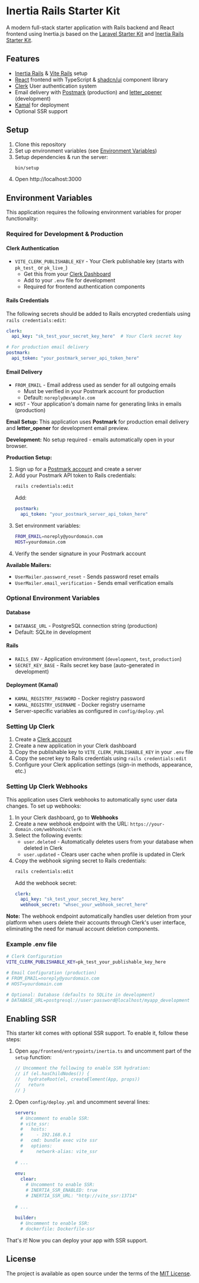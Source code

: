 # Inertia Rails Starter Kit

A modern full-stack starter application with Rails backend and React frontend using Inertia.js based on the [Laravel Starter Kit](https://github.com/laravel/react-starter-kit) and [Inertia Rails Starter Kit](https://github.com/inertia-rails/react-starter-kit).

## Features

- [Inertia Rails](https://inertia-rails.dev) & [Vite Rails](https://vite-ruby.netlify.app) setup
- [React](https://react.dev) frontend with TypeScript & [shadcn/ui](https://ui.shadcn.com) component library
- [Clerk](https://clerk.com) User authentication system
- Email delivery with [Postmark](https://postmarkapp.com) (production) and [letter_opener](https://github.com/ryanb/letter_opener) (development)
- [Kamal](https://kamal-deploy.org/) for deployment
- Optional SSR support

## Setup

1. Clone this repository
2. Set up environment variables (see [Environment Variables](#environment-variables))
3. Setup dependencies & run the server:
   ```bash
   bin/setup
   ```
4. Open http://localhost:3000

## Environment Variables

This application requires the following environment variables for proper functionality:

### Required for Development & Production

#### Clerk Authentication
- `VITE_CLERK_PUBLISHABLE_KEY` - Your Clerk publishable key (starts with `pk_test_` or `pk_live_`)
  - Get this from your [Clerk Dashboard](https://dashboard.clerk.com)
  - Add to your `.env` file for development
  - Required for frontend authentication components

#### Rails Credentials
The following secrets should be added to Rails encrypted credentials using `rails credentials:edit`:
```yaml
clerk:
  api_key: "sk_test_your_secret_key_here"  # Your Clerk secret key

# For production email delivery
postmark:
  api_token: "your_postmark_server_api_token_here"
```

#### Email Delivery
- `FROM_EMAIL` - Email address used as sender for all outgoing emails
  - Must be verified in your Postmark account for production
  - Default: `noreply@example.com`
- `HOST` - Your application's domain name for generating links in emails (production)

**Email Setup:** This application uses **Postmark** for production email delivery and **letter_opener** for development email preview.

**Development:** No setup required - emails automatically open in your browser.

**Production Setup:**
1. Sign up for a [Postmark account](https://postmarkapp.com/) and create a server
2. Add your Postmark API token to Rails credentials:
   ```bash
   rails credentials:edit
   ```
   Add:
   ```yaml
   postmark:
     api_token: "your_postmark_server_api_token_here"
   ```
3. Set environment variables:
   ```bash
   FROM_EMAIL=noreply@yourdomain.com
   HOST=yourdomain.com
   ```
4. Verify the sender signature in your Postmark account

**Available Mailers:**
- `UserMailer.password_reset` - Sends password reset emails
- `UserMailer.email_verification` - Sends email verification emails

### Optional Environment Variables

#### Database
- `DATABASE_URL` - PostgreSQL connection string (production)
- Default: SQLite in development

#### Rails
- `RAILS_ENV` - Application environment (`development`, `test`, `production`)
- `SECRET_KEY_BASE` - Rails secret key base (auto-generated in development)

#### Deployment (Kamal)
- `KAMAL_REGISTRY_PASSWORD` - Docker registry password
- `KAMAL_REGISTRY_USERNAME` - Docker registry username
- Server-specific variables as configured in `config/deploy.yml`

### Setting Up Clerk

1. Create a [Clerk account](https://clerk.com)
2. Create a new application in your Clerk dashboard
3. Copy the publishable key to `VITE_CLERK_PUBLISHABLE_KEY` in your `.env` file
4. Copy the secret key to Rails credentials using `rails credentials:edit`
5. Configure your Clerk application settings (sign-in methods, appearance, etc.)

### Setting Up Clerk Webhooks

This application uses Clerk webhooks to automatically sync user data changes. To set up webhooks:

1. In your Clerk dashboard, go to **Webhooks**
2. Create a new webhook endpoint with the URL: `https://your-domain.com/webhooks/clerk`
3. Select the following events:
   - `user.deleted` - Automatically deletes users from your database when deleted in Clerk
   - `user.updated` - Clears user cache when profile is updated in Clerk
4. Copy the webhook signing secret to Rails credentials:
   ```bash
   rails credentials:edit
   ```
   Add the webhook secret:
   ```yaml
   clerk:
     api_key: "sk_test_your_secret_key_here"
     webhook_secret: "whsec_your_webhook_secret_here"
   ```

**Note:** The webhook endpoint automatically handles user deletion from your platform when users delete their accounts through Clerk's user interface, eliminating the need for manual account deletion components.

### Example .env file

```bash
# Clerk Configuration
VITE_CLERK_PUBLISHABLE_KEY=pk_test_your_publishable_key_here

# Email Configuration (production)
# FROM_EMAIL=noreply@yourdomain.com
# HOST=yourdomain.com

# Optional: Database (defaults to SQLite in development)
# DATABASE_URL=postgresql://user:password@localhost/myapp_development
```

## Enabling SSR

This starter kit comes with optional SSR support. To enable it, follow these steps:

1. Open `app/frontend/entrypoints/inertia.ts` and uncomment part of the `setup` function:
   ```ts
   // Uncomment the following to enable SSR hydration:
   // if (el.hasChildNodes()) {
   //   hydrateRoot(el, createElement(App, props))
   //   return
   // }
   ```
2. Open `config/deploy.yml` and uncomment several lines:
   ```yml
   servers:
     # Uncomment to enable SSR:
     # vite_ssr:
     #   hosts:
     #     - 192.168.0.1
     #   cmd: bundle exec vite ssr
     #   options:
     #     network-alias: vite_ssr
      
   # ...
      
   env:
     clear:
       # Uncomment to enable SSR:
       # INERTIA_SSR_ENABLED: true
       # INERTIA_SSR_URL: "http://vite_ssr:13714"
      
   # ...
      
   builder:
     # Uncomment to enable SSR:
     # dockerfile: Dockerfile-ssr
   ```
   
That's it! Now you can deploy your app with SSR support.

## License

The project is available as open source under the terms of the [MIT License](https://opensource.org/licenses/MIT).
